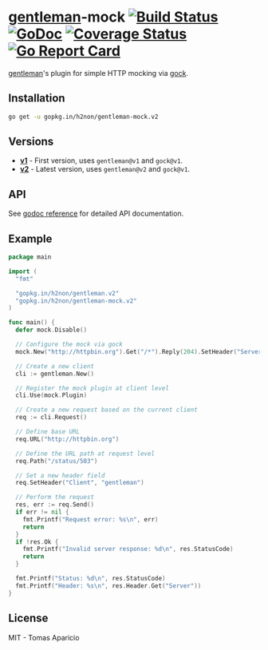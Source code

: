 # [gentleman](https://github.com/h2non/gentleman)-mock [![Build Status](https://travis-ci.org/h2non/gentleman.png)](https://travis-ci.org/h2non/gentleman-mock) [![GoDoc](https://godoc.org/github.com/h2non/gentleman-mock?status.svg)](https://godoc.org/github.com/h2non/gentleman-mock) [![Coverage Status](https://coveralls.io/repos/github/h2non/gentleman-mock/badge.svg?branch=master)](https://coveralls.io/github/h2non/gentleman-mock?branch=master) [![Go Report Card](https://goreportcard.com/badge/github.com/h2non/gentleman-mock)](https://goreportcard.com/report/github.com/h2non/gentleman-mock)

[gentleman](https://github.com/h2non/gentleman)'s plugin for simple HTTP mocking via [gock](https://github.com/h2non/gock).

## Installation

```bash
go get -u gopkg.in/h2non/gentleman-mock.v2
```

## Versions

- **[v1](https://github.com/h2non/gentleman-mock/tree/v1)** - First version, uses `gentleman@v1` and `gock@v1`.
- **[v2](https://github.com/h2non/gentleman-mock/tree/master)** - Latest version, uses `gentleman@v2` and `gock@v1`.

## API

See [godoc reference](https://godoc.org/github.com/h2non/gentleman-mock) for detailed API documentation.

## Example

```go
package main

import (
  "fmt"

  "gopkg.in/h2non/gentleman.v2"
  "gopkg.in/h2non/gentleman-mock.v2"
)

func main() {
  defer mock.Disable()

  // Configure the mock via gock
  mock.New("http://httpbin.org").Get("/*").Reply(204).SetHeader("Server", "gock")

  // Create a new client
  cli := gentleman.New()

  // Register the mock plugin at client level
  cli.Use(mock.Plugin)

  // Create a new request based on the current client
  req := cli.Request()

  // Define base URL
  req.URL("http://httpbin.org")

  // Define the URL path at request level
  req.Path("/status/503")

  // Set a new header field
  req.SetHeader("Client", "gentleman")

  // Perform the request
  res, err := req.Send()
  if err != nil {
    fmt.Printf("Request error: %s\n", err)
    return
  }
  if !res.Ok {
    fmt.Printf("Invalid server response: %d\n", res.StatusCode)
    return
  }

  fmt.Printf("Status: %d\n", res.StatusCode)
  fmt.Printf("Header: %s\n", res.Header.Get("Server"))
}
```

## License

MIT - Tomas Aparicio
